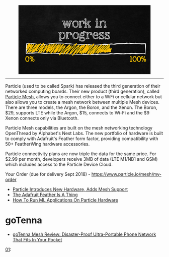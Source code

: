 <!--
Maintainer:   jeffskinnerbox@yahoo.com / www.jeffskinnerbox.me
Version:      0.0.0
-->


<div align="center">
<img src="https://raw.githubusercontent.com/jeffskinnerbox/blog/main/content/images/banners-bkgrds/work-in-progress.jpg" title="These materials require additional work and are not ready for general use." align="center" width=420px height=219px>
</div>


-----



Particle (used to be called Spark) has released the third generation of their networked computing boards.
Their new product (third generation), called [Particle Mesh][01],
allows you to connect either to a WiFi or cellular network
but also allows you to create a mesh network between multiple Mesh devices.
There are three models, the Argon, the Boron, and the Xenon.
The Boron, $29, supports LTE while the Argon, $15, connects to Wi-Fi and the $9 Xenon connects only via Bluetooth.

Particle Mesh capabilities are built on the mesh networking technology OpenThread by Alphabet's Nest Labs.
The new portfolio of hardware is built to comply with Adafruit's Feather form factor,
providing compatibility with 50+ FeatherWing hardware accessories.

Particle connectivity plans are now triple the data for the same price.
For $2.99 per month,
developers receive 3MB of data (LTE M1/NB1 and GSM) which includes access to the Particle Device Cloud.

Your Order (due for delivery Sept 2018) - <https://www.particle.io/mesh/my-order>

* [Particle Introduces New Hardware, Adds Mesh Support](https://hackaday.com/2018/02/13/particle-introduces-new-hardware-adds-mesh-support/)
* [The Adafruit Feather Is A Thing](https://hackaday.com/2018/05/06/the-adafruit-feather-is-a-thing/)
* [How To Run ML Applications On Particle Hardware](https://hackaday.com/2019/11/26/how-to-run-ml-applications-on-particle-hardware/)

# goTenna

* [goTenna Mesh Review: Disaster-Proof Ultra-Portable Phone Network That Fits In Your Pocket](http://travelwithbender.com/product-reviews/gotenna-mesh-review)


[01]:https://www.particle.io/mesh/
[01]:
[01]:
[01]:
[01]:
[01]:
[01]:
[01]:
[01]:
[01]:

